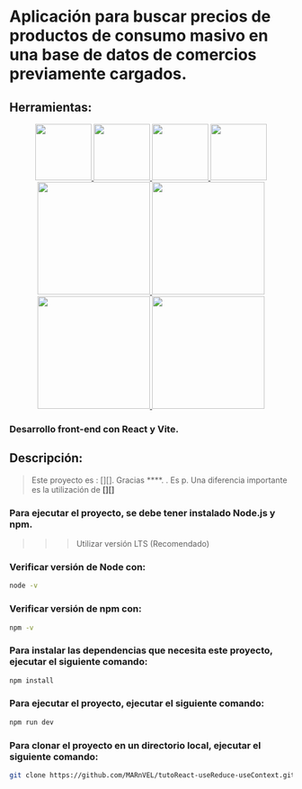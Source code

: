 # Aplicación para buscar precios de productos de consumo masivo en una base de datos de comercios previamente cargados.
## Herramientas:

<div align="center" style={display: flex}>
    <span>
        <a href="https://es.javascript.info/" target="_blank">
            <img width="100" src='https://upload.wikimedia.org/wikipedia/commons/6/6a/JavaScript-logo.png'>
        </a>
    </span>
    <span>
        <a href="https://nodejs.org/en/" target="_blank">
            <img width="100" src='https://upload.wikimedia.org/wikipedia/commons/d/d9/Node.js_logo.svg'>
        </a>
    </span>
    <span>
        <a href="https://reactjs.org/" target="_blank">
            <img width="100" src="https://logotyp.us/files/react.svg">
        </a>
    </span>
    <span>
        <a href="https://vitejs.dev/" target="_blank">
            <img width="100" src='https://vitejs.dev/logo-with-shadow.png'>
        </a>
    </span>
    <span>
        <a href="https://www.mongodb.com/docs/" target="_blank">
            <img width="200" src='https://storage-us-gcs.bfldr.com/vmgsv9w85q3q25q9qjnvqj4/v/1069931058/original/MongoDB_SlateBlue.png?Expires=1670941326&KeyName=gcs-bfldr-prod&Signature=TcoGeh2v5OcERV0hEG0TQt4LuSU='>
        </a>
    </span>
    <span>
        <a href="https://mongoosejs.com/" target="_blank">
            <img width="200" src='https://www.startpage.com/av/proxy-image?piurl=https%3A%2F%2Fencrypted-tbn0.gstatic.com%2Fimages%3Fq%3Dtbn%3AANd9GcSEnR4ial3ECp-aF410k2lmg1f2cC3ZNqc5vnltRtFHsMZyvIU%26s&sp=1670855355T885c4cc3b11eb121dc111bd8e28c39a8bae40cdaf4145e8133b51e91cd0db7ee'>
        </a>
    </span>
    <span>
        <a href="https://mongoosejs.com/" target="_blank">
            <img width="200" src='https://www.startpage.com/av/proxy-image?piurl=https%3A%2F%2Fthecodebarbarian.com%2Fimages%2Fmongoose5.png&sp=1670855460T0a110fcd7181056c2aad4706cd1bcc001988112f87fee4bb669a3def2208ced9'>
        </a>
    </span>
    <span>
        <a href="https://expressjs.com/es/" target="_blank">
            <img width="200" src='https://w7.pngwing.com/pngs/846/87/png-transparent-mean-solution-stack-express-js-node-js-javascript-github-text-trademark-logo-thumbnail.png'>
        </a>
    </span>

    
</div>

### Desarrollo front-end con __React__ y **Vite**.

## Descripción:
> Este proyecto es : [][].
> Gracias ****. .
> Es p.
> Una diferencia importante es la utilización de **[][]**

### Para ejecutar el proyecto, se debe tener instalado __Node.js__ y __npm__.

>>> Utilizar versión LTS (Recomendado)

### Verificar versión de Node con:
```bash
node -v
```

### Verificar versión de npm con:
```bash	
npm -v
```

### Para instalar las dependencias que necesita este proyecto, ejecutar el siguiente comando:

```bash
npm install
```

### Para ejecutar el proyecto, ejecutar el siguiente comando:

```bash
npm run dev
```

### Para clonar el proyecto en un directorio local, ejecutar el siguiente comando:

```bash
git clone https://github.com/MARnVEL/tutoReact-useReduce-useContext.git
```
[1]: https://reactjs.org/
[2]: https://www.youtube.com/@10MinutosProgramando
[3]: https://vitejs.dev/

